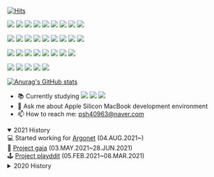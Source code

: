 [![Hits](https://hits.seeyoufarm.com/api/count/incr/badge.svg?url=https%3A%2F%2Fgithub.com%2FShane-Park&count_bg=%2379C83D&title_bg=%23555555&icon=&icon_color=%23E7E7E7&title=hits&edge_flat=false)](https://hits.seeyoufarm.com)<br/>

<a href="#" target="_blank"><img src="https://img.shields.io/badge/Java-007396?style=flat-square&logo=Java&logoColor=white"/></a>
<a href="#" target="_blank"><img src="https://img.shields.io/badge/Spring-6DB33F?style=flat-square&logo=Spring&logoColor=white"/></a>
<a href="#" target="_blank"><img src="https://img.shields.io/badge/Spring Boot-6DB33F?style=flat-square&logo=Spring-Boot&logoColor=white"/></a>
<a href="#" target="_blank"><img src="https://img.shields.io/badge/HTML5-E34F26?style=flat-square&logo=HTML5&logoColor=white"/></a>
<a href="#" target="_blank"><img src="https://img.shields.io/badge/CSS3-1572B6?style=flat-square&logo=CSS3&logoColor=white"/></a>
<a href="#" target="_blank"><img src="https://img.shields.io/badge/JavaScript-F7DF1E?style=flat-square&logo=JavaScript&logoColor=white"/></a>
<a href="#" target="_blank"><img src="https://img.shields.io/badge/Vue.js-4FC08D?style=flat-square&logo=Vue.js&logoColor=white"/></a>
<a href="#" target="_blank"><img src="https://img.shields.io/badge/jQuery-0769AD?style=flat-square&logo=jQuery&logoColor=white"/></a>
<a href="#" target="_blank"><img src="https://img.shields.io/badge/AutoHotkey-334455?style=flat-square&logo=AutoHotkey&logoColor=white"/></a>

<a href="#" target="_blank"><img src="https://img.shields.io/badge/Oracle-F80000?style=flat-square&logo=Oracle&logoColor=white"/></a>
<a href="#" target="_blank"><img src="https://img.shields.io/badge/PostgreSQL-4169E1?style=flat-square&logo=PostgreSQL&logoColor=white"/></a>
<a href="#" target="_blank"><img src="https://img.shields.io/badge/ElasticSearch-005571?style=flat-square&logo=ElasticSearch&logoColor=white"/></a>
<a href="#" target="_blank"><img src="https://img.shields.io/badge/kibana-47A248?style=flat-square&logo=kibana&logoColor=white"/></a>
<a href="#" target="_blank"><img src="https://img.shields.io/badge/Logstash-005571?style=flat-square&logo=Logstash&logoColor=white"/></a>
<a href="#" target="_blank"><img src="https://img.shields.io/badge/MySQL-4479A1?style=flat-square&logo=MySQL&logoColor=white"/></a>
<a href="#" target="_blank"><img src="https://img.shields.io/badge/AWS-232F3E?style=flat-square&logo=Amazon-AWS&logoColor=white"/></a>
<a href="#" target="_blank"><img src="https://img.shields.io/badge/Apache tomcat-F8DC75?style=flat-square&logo=Apache-tomcat&logoColor=white"/></a>
<a href="#" target="_blank"><img src="https://img.shields.io/badge/Hibernate-59666C?style=flat-square&logo=Hibernate&logoColor=white"/></a>

<a href="#" target="_blank"><img src="https://img.shields.io/badge/macOS-000000?style=flat-square&logo=apple&logoColor=white"/></a>
<a href="#" target="_blank"><img src="https://img.shields.io/badge/Windows-0078D6?style=flat-square&logo=Windows&logoColor=white"/></a>
<a href="#" target="_blank"><img src="https://img.shields.io/badge/Ubuntu-E95420?style=flat-square&logo=Ubuntu&logoColor=white"/></a>
<a href="#" target="_blank"><img src="https://img.shields.io/badge/Eclipse-2C2255?style=flat-square&logo=Eclipse&logoColor=white"/></a>
<a href="#" target="_blank"><img src="https://img.shields.io/badge/IntelliJ-000000?style=flat-square&logo=IntelliJ-IDEA&logoColor=white"/></a>
<a href="#" target="_blank"><img src="https://img.shields.io/badge/VScode-007ACC?style=flat-square&logo=Visual-Studio-Code&logoColor=white"/></a>
<a href="#" target="_blank"><img src="https://img.shields.io/badge/Postman-FF6C37?style=flat-square&logo=Postman&logoColor=white"/></a>
<a href="#" target="_blank"><img src="https://img.shields.io/badge/Docker-2496ED?style=flat-square&logo=Docker&logoColor=white"/></a>

<a href="#" target="_blank"><img src="https://img.shields.io/badge/Markdown-000000?style=flat-square&logo=Markdown&logoColor=white"/></a>
<a href="#" target="_blank"><img src="https://img.shields.io/badge/Slack-4A154B?style=flat-square&logo=Slack&logoColor=white"/></a>
<a href="#" target="_blank"><img src="https://img.shields.io/badge/Figma-F24E1E?style=flat-square&logo=Figma&logoColor=white"/></a>
<a href="#" target="_blank"><img src="https://img.shields.io/badge/GitHub-181717?style=flat-square&logo=GitHub&logoColor=white"/></a>
<a href="#" target="_blank"><img src="https://img.shields.io/badge/GitLab-FCA121?style=flat-square&logo=GitLab&logoColor=white"/></a>

<!--
<a href="#" target="_blank"><img src="https://img.shields.io/badge/Python-3776AB?style=flat-square&logo=Python&logoColor=white"/></a>
-->

<!--
https://simpleicons.org
https://github.com/anuraghazra/github-readme-stats/blob/master/docs/readme_kr.md
<a href="#" target="_blank"><img src="https://img.shields.io/badge/[쓰고 싶은 텍스트]-[컬러 코드]?style=flat-square&logo=[브랜드 이름]&logoColor=white"/></a>
<a href="#" target="_blank"><img src="https://img.shields.io/badge/[쓰고 싶은 텍스트]-[컬러 코드]?style=flat-square&logo=[브랜드 이름]&logoColor=white"/></a>
<a href="#" target="_blank"><img src="https://img.shields.io/badge/[쓰고 싶은 텍스트]-[컬러 코드]?style=flat-square&logo=[브랜드 이름]&logoColor=white"/></a>
-->

[![Anurag's GitHub stats](https://github-readme-stats.vercel.app/api?username=Shane-Park&theme=dark&count_private=true)](https://github.com/anuraghazra/github-readme-stats)
<!--
[![Top Langs](https://github-readme-stats.vercel.app/api/top-langs/?username=Shane-Park&layout=compact&theme=dark)](https://github.com/anuraghazra/github-readme-stats)
-->
- 📚 Currently studying <a href="#" target="_blank"><img src="https://img.shields.io/badge/Vue.js-4FC08D?style=flat-square&logo=Vue.js&logoColor=white"/></a> <a href="#" target="_blank"><img src="https://img.shields.io/badge/Spring Boot-6DB33F?style=flat-square&logo=Spring-Boot&logoColor=white"/></a> <a href="#" target="_blank"><img src="https://img.shields.io/badge/Hibernate-59666C?style=flat-square&logo=Hibernate&logoColor=white"/></a>
- 💬 Ask me about Apple Silicon MacBook development environment 
- 📫 How to reach me: psh40963@naver.com

<details open>
  <summary>2021 History</summary>
    💻 Started working for <a href="https://argonet.co.kr">Argonet</a> (04.AUG.2021~)<br/>
    🌱 <a href="https://github.com/ddit301/gaia">Project gaia</a> (03.MAY.2021~28.JUN.2021)<br/>
    🕹 <a href="https://github.com/Shane-Park/playddit">Project playddit</a> (05.FEB.2021~08.MAR.2021)
  </details>
<details markdown="1">
  <summary>2020 History</summary>
    🍱 <a href="https://github.com/Shane-Park/DDIT_Project1">Project WhatShouldWeEatToday</a> (31.DEC.2021)<br/>
    📖 Started leaning <a href="https://github.com/Shane-Park/java_lecture">Full stack development</a> (16.NOV.2020 ~ 29.JUN.2021)<br/>
</details>
